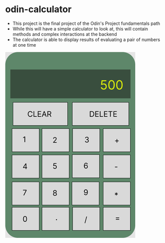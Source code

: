 # odin-calculator
- This project is the final project of the Odin's Project fundamentals path
- While this will have a simple calculator to look at, this will contain methods and
complex interactions at the backend
- The calculator is able to display results of evaluating a pair of numbers at one time

![alt text](https://github.com/tamermint/odin-calculator/blob/main/Calculator.png?raw=true)



